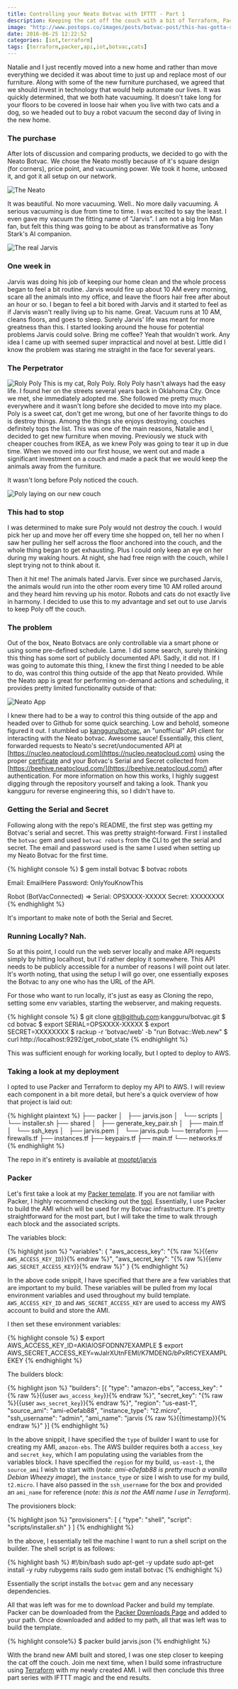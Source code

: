 ```yaml
---
title: Controlling your Neato Botvac with IFTTT - Part 1
description: Keeping the cat off the couch with a bit of Terraform, Packer, and IFTTT magic
image: "http://www.postops.co/images/posts/botvac-post/this-has-gotta-stop.jpg"
date: 2016-06-25 12:22:52
categories: [iot,terraform]
tags: [terraform,packer,api,iot,botvac,cats]
---
```


Natalie and I just recently moved into a new home and rather than move everything we decided it was about time to just up and replace most of our furniture. Along with some of the new furniture purchased, we agreed that we should invest in technology that would help automate our lives. It was quickly determined, that we both hate vacuuming. It doesn't take long for your floors to be covered in loose hair when you live with two cats and a dog, so we headed out to buy a robot vacuum the second day of living in the new home.

### The purchase
After lots of discussion and comparing products, we decided to go with the Neato Botvac. We chose the Neato mostly because of it's square design (for corners), price point, and vacuuming power. We took it home, unboxed it, and got it all setup on our network.

![The Neato](/images/posts/botvac-post/botvac.jpg)

It was beautiful. No more vacuuming. Well.. No more daily vacuuming. A serious vacuuming is due from time to time. I was excited to say the least. I even gave my vacuum the fitting name of "Jarvis". I am not a big Iron Man fan, but felt this thing was going to be about as transformative as Tony Stark's AI companion.

![The real Jarvis](/images/posts/botvac-post/real-jarvis.jpg)

### One week in
Jarvis was doing his job of keeping our home clean and the whole process began to feel a bit routine. Jarvis would fire up about 10 AM every morning, scare all the animals into my office, and leave the floors hair free after about an hour or so. I began to feel a bit bored with Jarvis and it started to feel as if Jarvis wasn't really living up to his name. Great. Vacuum runs at 10 AM, cleans floors, and goes to sleep. Surely Jarvis' life was meant for more greatness than this. I started looking around the house for potential problems Jarvis could solve. Bring me coffee? Yeah that wouldn't work. Any idea I came up with seemed super impractical and novel at best. Little did I know the problem was staring me straight in the face for several years.

### The Perpetrator
![Roly Poly](/images/posts/botvac-post/the-perpetrator.jpg)
This is my cat, Roly Poly. Roly Poly hasn't always had the easy life. I found her on the streets several years back in Oklahoma City. Once we met, she immediately adopted me. She followed me pretty much everywhere and it wasn't long before she decided to move into my place. Poly is a sweet cat, don't get me wrong, but one of her favorite things to do is destroy things. Among the things she enjoys destroying, couches definitely tops the list. This was one of the main reasons, Natalie and I, decided to get new furniture when moving. Previously we stuck with cheaper couches from IKEA, as we knew Poly was going to tear it up in due time. When we moved into our first house, we went out and made a significant investment on a couch and made a pack that we would keep the animals away from the furniture.

It wasn't long before Poly noticed the couch.

![Poly laying on our new couch](/images/posts/botvac-post/this-has-gotta-stop.jpg)

### This had to stop
I was determined to make sure Poly would not destroy the couch. I would pick her up and move her off every time she hopped on, tell her no when I saw her pulling her self across the floor anchored into the couch, and the whole thing began to get exhausting. Plus I could only keep an eye on her during my waking hours. At night, she had free reign with the couch, while I slept trying not to think about it.

Then it hit me! The animals hated Jarvis. Ever since we purchased Jarvis, the animals would run into the other room every time 10 AM rolled around and they heard him revving up his motor. Robots and cats do not exactly live in harmony. I decided to use this to my advantage and set out to use Jarvis to keep Poly off the couch.

### The problem
Out of the box, Neato Botvacs are only controllable via a smart phone or using some pre-defined schedule. Lame. I did some search, surely thinking this thing has some sort of publicly documented API. Sadly, it did not. If I was going to automate this thing, I knew the first thing I needed to be able to do, was control this thing outside of the app that Neato provided. While the Neato app is great for performing on-demand actions and scheduling, it provides pretty limited functionality outside of that:

![Neato App](/images/posts/botvac-post/neato-screenshot.png)

I knew there had to be a way to control this thing outside of the app and headed over to Github for some quick searching. Low and behold, someone figured it out. I stumbled up [kangguru/botvac](https://github.com/kangguru/botvac), an "unofficial" API client for interacting with the Neato botvac. Awesome sauce! Essentially, this client, forwarded requests to Neato's secret/undocumented API at [https://nucleo.neatocloud.com](https://nucleo.neatocloud.com) using the proper [certificate](https://github.com/kangguru/botvac/blob/master/cert/neatocloud.com.crt) and your Botvac's Serial and Secret collected from [https://beehive.neatocloud.com/](https://beehive.neatocloud.com/) after authentication. For more information on how this works, I highly suggest digging through the repository yourself and taking a look. Thank you kangguru for reverse engineering this, so I didn't have to.

### Getting the Serial and Secret
Following along with the repo's README, the first step was getting my Botvac's serial and secret. This was pretty straight-forward. First I installed the `botvac` gem and used `botvac robots` from the CLI to get the serial and secret. The email and password used is the same I used when setting up my Neato Botvac for the first time.

{% highlight console %}
$ gem install botvac
$ botvac robots

Email: EmailHere
Password: OnlyYouKnowThis

Robot (BotVacConnected) => Serial: OPSXXXX-XXXXX Secret: XXXXXXXX
{% endhighlight %}

It's important to make note of both the Serial and Secret.

### Running Locally? Nah.
So at this point, I could run the web server locally and make API requests simply by hitting localhost, but I'd rather deploy it somewhere. This API needs to be publicly accessible for a number of reasons I will point out later. It's worth noting, that using the setup I will go over, one essentially exposes the Botvac to any one who has the URL of the API.

For those who want to run locally, it's just as easy as Cloning the repo, setting some env variables, starting the webserver, and making requests.

{% highlight console %}
$ git clone git@github.com:kangguru/botvac.git
$ cd botvac
$ export SERIAL=OPSXXXX-XXXXX
$ export SECRET=XXXXXXXX
$ rackup -r 'botvac/web' -b "run Botvac::Web.new"
$ curl http://localhost:9292/get_robot_state
{% endhighlight %}

This was sufficient enough for working locally, but I opted to deploy to AWS.

### Taking a look at my deployment
I opted to use Packer and Terraform to deploy my API to AWS. I will review each component in a bit more detail, but here's a quick overview of how that project is laid out:

{% highlight plaintext %}
├── packer
│   ├── jarvis.json
│   └── scripts
│       └── installer.sh
├── shared
│   ├── generate_key_pair.sh
│   ├── main.tf
│   └── ssh_keys
│       ├── jarvis.pem
│       └── jarvis.pub
└── terraform
    ├── firewalls.tf
    ├── instances.tf
    ├── keypairs.tf
    ├── main.tf
    └── networks.tf
{% endhighlight %}

The repo in it's entirety is available at [mootpt/jarvis](https://github.com/mootpt/jarvis)

### Packer
Let's first take a look at my [Packer template](https://github.com/mootpt/jarvis/blob/master/packer/jarvis.json). If you are not familiar with Packer, I highly recommend checking out the [tool](https://www.packer.io/). Essentially, I use Packer to build the AMI which will be used for my Botvac infrastructure. It's pretty straightforward for the most part, but I will take the time to walk through each block and the associated scripts.

The variables block:

{% highlight json %}
"variables": {
  "aws_access_key": "{% raw  %}{{env `AWS_ACCESS_KEY_ID`}}{% endraw  %}",
  "aws_secret_key": "{% raw  %}{{env `AWS_SECRET_ACCESS_KEY`}}{% endraw  %}"
}
{% endhighlight %}

In the above code snippit, I have specified that there are a few variables that are important to my build. These variables will be pulled from my local environment variables and used throughout my build template. `AWS_ACCESS_KEY_ID` and `AWS_SECRET_ACCESS_KEY` are used to access my AWS account to build and store the AMI.

I then set these environment variables:

{% highlight console %}
$ export AWS_ACCESS_KEY_ID=AKIAIOSFODNN7EXAMPLE
$ export AWS_SECRET_ACCESS_KEY=wJalrXUtnFEMI/K7MDENG/bPxRfiCYEXAMPLEKEY
{% endhighlight %}

The builders block:

{% highlight json %}
"builders": [{
  "type": "amazon-ebs",
  "access_key": "{% raw  %}{{user `aws_access_key`}}{% endraw  %}",
  "secret_key": "{% raw  %}{{user `aws_secret_key`}}{% endraw  %}",
  "region": "us-east-1",
  "source_ami": "ami-e0efab88",
  "instance_type": "t2.micro",
  "ssh_username": "admin",
  "ami_name": "jarvis {% raw  %}{{timestamp}}{% endraw  %}"
}]
{% endhighlight %}

In the above snippit, I have specified the `type` of builder I want to use for creating my AMI, `amazon-ebs`. The AWS builder requires both a `access_key` and `secret_key`, which I am populating using the variables from the variables block. I have specified the `region` for my build, `us-east-1`, the `source_ami` I wish to start with (_note: ami-e0efab88 is pretty much a vanilla Debian Wheezy image_), the `instance_type` or size I wish to use for my build, `t2.micro`. I have also passed in the `ssh_username` for the box and provided an `ami_name` for reference (_note: this is not the AMI name I use in Terraform_).

The provisioners block:

{% highlight json %}
"provisioners": [
{
    "type": "shell",
    "script": "scripts/installer.sh"
}
]
{% endhighlight %}

In the above, I essentially tell the machine I want to run a shell script on the builder. The shell script is as follows:

{% highlight bash %}
#!/bin/bash
sudo apt-get -y update
sudo apt-get install -y ruby rubygems rails
sudo gem install botvac
{% endhighlight %}

Essentially the script installs the `botvac` gem and any necessary dependencies.

All that was left was for me to download Packer and build my template. Packer can be downloaded from the [Packer Downloads Page](https://www.packer.io/downloads.html) and added to your path. Once downloaded and added to my path, all that was left was to build the template.

{% highlight console%}
$ packer build jarvis.json
{% endhighlight %}

<script type="text/javascript" src="https://asciinema.org/a/86rsn9i5rp4qtseu6s414d61y.js" id="asciicast-86rsn9i5rp4qtseu6s414d61y" async></script>

With the brand new AMI built and stored, I was one step closer to keeping the cat off the couch. Join me next time, when I build some infrastructure using [Terraform](https://www.terraform.io) with my newly created AMI. I will then conclude this three part series with IFTTT magic and the end results.

